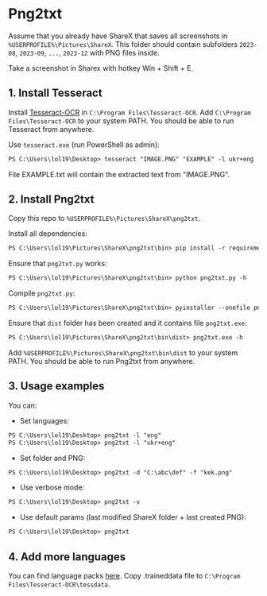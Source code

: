 # Png2txt
Assume that you already have ShareX that saves all screenshots in `%USERPROFILE%\Pictures\ShareX`.
This folder should contain subfolders `2023-08`, `2023-09`, `...`, `2023-12` with PNG files inside.

Take a screenshot in Sharex with hotkey Win + Shift + E.



## 1. Install Tesseract 
Install [Tesseract-OCR](https://github.com/UB-Mannheim/tesseract/wiki) in `C:\Program Files\Tesseract-OCR`.
Add `C:\Program Files\Tesseract-OCR` to your system PATH. You should be able to run Tesseract from anywhere.

Use `tesseract.exe` (run PowerShell as admin):
```ps
PS C:\Users\lol19\Desktop> tesseract "IMAGE.PNG" "EXAMPLE" -l ukr+eng
```
File EXAMPLE.txt will contain the extracted text from "IMAGE.PNG".



## 2. Install Png2txt
Copy this repo to `%USERPROFILE%\Pictures\ShareX\png2txt`.

Install all dependencies:
```ps
PS C:\Users\lol19\Pictures\ShareX\png2txt\bin> pip install -r requirements.txt
```

Ensure that `png2txt.py` works:
```ps 
PS C:\Users\lol19\Pictures\ShareX\png2txt\bin> python png2txt.py -h 
```

Compile `png2txt.py`:
```ps
PS C:\Users\lol19\Pictures\ShareX\png2txt\bin> pyinstaller --onefile png2txt.py
```

Ensure that `dist` folder has been created and it contains file `png2txt.exe`:
```ps
PS C:\Users\lol19\Pictures\ShareX\png2txt\bin\dist> png2txt.exe -h
```

Add `%USERPROFILE%\Pictures\ShareX\png2txt\bin\dist` to your system PATH. You should be able to run Png2txt from anywhere.


## 3. Usage examples
You can: 
* Set languages:
```ps
PS C:\Users\lol19\Desktop> png2txt -l "eng"
PS C:\Users\lol19\Desktop> png2txt -l "ukr+eng"
```

* Set folder and PNG:
```ps
PS C:\Users\lol19\Desktop> png2txt -d "C:\abc\def" -f "kek.png"
```

* Use verbose mode:
```ps
PS C:\Users\lol19\Desktop> png2txt -v
```

* Use default params (last modified ShareX folder + last created PNG):
```ps
PS C:\Users\lol19\Desktop> png2txt
```

## 4. Add more languages
You can find language packs [here](https://github.com/tesseract-ocr/tesseract/wiki/Data-Files/1467229f37bb073850344fc4c1d06b7b199e4f73).
Copy .traineddata file to `C:\Program Files\Tesseract-OCR\tessdata`.


